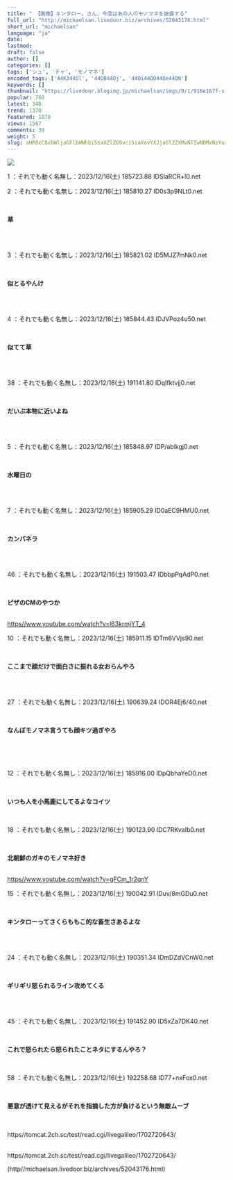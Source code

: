```yaml
---
title: " 【画像】キンタロー。さん、今度はあの人のモノマネを披露する"
full_url: "http://michaelsan.livedoor.biz/archives/52043176.html"
short_url: "michaelsan"
language: "ja"
date: 
lastmod: 
draft: false
author: []
categories: []
tags: ['シュ', 'チャ', 'モノマネ']
encoded_tags: ['44K344Ol', '44OB44Oj', '44Oi44OO44Oe44ON']
keywords: []
thumbnail: "https://livedoor.blogimg.jp/michaelsan/imgs/9/1/916e167f-s.jpg"
popular: 760
latest: 348
trend: 1370
featured: 1870
views: 1567
comments: 39
weight: 5
slug: aHR0cC8vbWljaGFlbHNhbi5saXZlZG9vci5iaXovYXJjaGl2ZXMvNTIwNDMxNzYuaHRtbA==
---
```


![](https://livedoor.blogimg.jp/michaelsan/imgs/9/1/916e167f-s.jpg)

<div><p>1 ：それでも動く名無し：2023/12/16(土) 185723.88 IDSIaRCR+l0.net</p><p>2 ：それでも動く名無し：2023/12/16(土) 185810.27 ID0s3p9NLt0.net</p><br><b><p>草</p><br></b><br><p>3 ：それでも動く名無し：2023/12/16(土) 185821.02 ID5MJZ7mNk0.net</p><br><b><p>似とるやんけ</p><br></b><br><p>4 ：それでも動く名無し：2023/12/16(土) 185844.43 IDJVPoz4u50.net</p><br><b><p>似てて草 </p><br></b><br><p>38 ：それでも動く名無し：2023/12/16(土) 191141.80 IDqIfktvjj0.net</p><br><b><p>だいぶ本物に近いよね</p><br></b><br><p>5 ：それでも動く名無し：2023/12/16(土) 185848.97 IDP/ablkgj0.net</p><br><b><p>水曜日の<br></p><br></b><br><p>7 ：それでも動く名無し：2023/12/16(土) 185905.29 ID0aEC9HMU0.net</p><br><b><p>カンパネラ<br></p><br></b><br><p>46 ：それでも動く名無し：2023/12/16(土) 191503.47 IDbbpPqAdP0.net</p><br><p><p><b>ピザのCMのやつか</b></p></p><br><a title='' target='_blank' href='https//www.youtube.com/watch?v=l63krmjYT_4'>https//www.youtube.com/watch?v=l63krmjYT_4</a><br><p>10 ：それでも動く名無し：2023/12/16(土) 185911.15 IDTm6VVjs90.net</p><br><b><p>ここまで顔だけで面白さに振れる女おらんやろ</p><br></b><br><p>27 ：それでも動く名無し：2023/12/16(土) 190639.24 IDOR4Ej6/40.net</p><br><b><p>なんぼモノマネ言うても顔キツ過ぎやろ<br></p><br></b><br> <br><p>12 ：それでも動く名無し：2023/12/16(土) 185916.00 IDpQbhaYeD0.net</p><br><b><p>いつも人を小馬鹿にしてるよなコイツ</p></b><br><p>18 ：それでも動く名無し：2023/12/16(土) 190123.90 IDC7RKvaIb0.net</p><br><p><b><p>北朝鮮のガキのモノマネ好き</p></b></p><br><a title='' target='_blank' href='https//www.youtube.com/watch?v=gFCm_1r2qnY'>https//www.youtube.com/watch?v=gFCm_1r2qnY</a><br><p>15 ：それでも動く名無し：2023/12/16(土) 190042.91 IDuv/8mGDu0.net</p><br><b><p>キンタローってさくらももこ的な畜生さあるよな <br></p><br></b><br><p>24 ：それでも動く名無し：2023/12/16(土) 190351.34 IDmDZdVCnW0.net</p><br><p><b>ギリギリ怒られるライン攻めてくる<br></b><br></p><br><p>45 ：それでも動く名無し：2023/12/16(土) 191452.90 ID5xZa7DK40.net</p><br><b><p>これで怒られたら怒られたことネタにするんやろ？</p></b><br><p>58 ：それでも動く名無し：2023/12/16(土) 192258.68 ID77+nxFox0.net</p><br><b><p>悪意が透けて見えるがそれを指摘した方が負けるという無敵ムーブ </p><br></b><br>https//tomcat.2ch.sc/test/read.cgi/livegalileo/1702720643/<br><br clear='all'> <p id='a6850dc6aefc0d5bbff2bea180d92d89'> </p> <p id='a6850dc6aefc0d5bbff2bea180d92d89'> </p> <p class='alistcloud-container-6795'></p> <p>https//tomcat.2ch.sc/test/read.cgi/livegalileo/1702720643/</p></div>

(http//michaelsan.livedoor.biz/archives/52043176.html)
